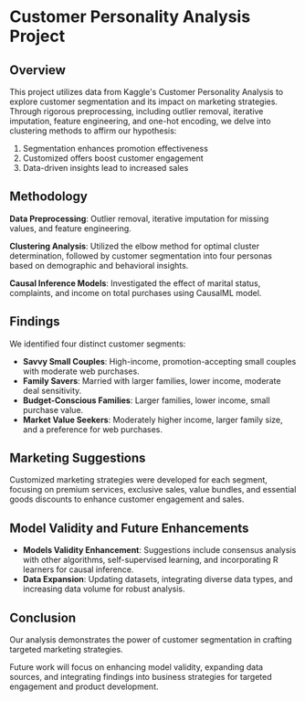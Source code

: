 # Customer Personality Analysis Project
## Overview
This project utilizes data from Kaggle's Customer Personality Analysis to explore customer segmentation and its impact on marketing strategies. 
Through rigorous preprocessing, including outlier removal, iterative imputation, feature engineering, and one-hot encoding, we delve into clustering methods to affirm our hypothesis: 
1. Segmentation enhances promotion effectiveness
2. Customized offers boost customer engagement
3. Data-driven insights lead to increased sales

## Methodology
**Data Preprocessing**: Outlier removal, iterative imputation for missing values, and feature engineering.

**Clustering Analysis**: Utilized the elbow method for optimal cluster determination, followed by customer segmentation into four personas based on demographic and behavioral insights.

**Causal Inference Models**: Investigated the effect of marital status, complaints, and income on total purchases using CausalML model.

## Findings
We identified four distinct customer segments:

- **Savvy Small Couples**: High-income, promotion-accepting small couples with moderate web purchases.
- **Family Savers**: Married with larger families, lower income, moderate deal sensitivity.
- **Budget-Conscious Families**: Larger families, lower income, small purchase value.
- **Market Value Seekers**: Moderately higher income, larger family size, and a preference for web purchases.

## Marketing Suggestions
Customized marketing strategies were developed for each segment, focusing on premium services, exclusive sales, value bundles, and essential goods discounts to enhance customer engagement and sales.

## Model Validity and Future Enhancements
- **Models Validity Enhancement**: Suggestions include consensus analysis with other algorithms, self-supervised learning, and incorporating R learners for causal inference.
- **Data Expansion**: Updating datasets, integrating diverse data types, and increasing data volume for robust analysis.

## Conclusion
Our analysis demonstrates the power of customer segmentation in crafting targeted marketing strategies. 

Future work will focus on enhancing model validity, expanding data sources, and integrating findings into business strategies for targeted engagement and product development.

